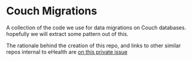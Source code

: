 # Couch Migrations

A collection of the code we use for data migrations on Couch databases. hopefully we will extract some pattern out of this.

The rationale behind the creation of this repo, and links to other similar repos internal to eHealth are [on this private issue](https://github.com/eHealthAfrica/sense-dashboard/issues/64)
